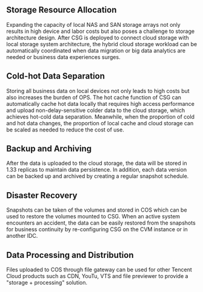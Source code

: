 ﻿## Storage Resource Allocation
Expanding the capacity of local NAS and SAN storage arrays not only results in high device and labor costs but also poses a challenge to storage architecture design. After CSG is deployed to connect cloud storage with local storage system architecture, the hybrid cloud storage workload can be automatically coordinated when data migration or big data analytics are needed or business data experiences surges.

## Cold-hot Data Separation
Storing all business data on local devices not only leads to high costs but also increases the burden of OPS.
The hot cache function of CSG can automatically cache hot data locally that requires high access performance and upload non-delay-sensitive colder data to the cloud storage, which achieves hot-cold data separation. Meanwhile, when the proportion of cold and hot data changes, the proportion of local cache and cloud storage can be scaled as needed to reduce the cost of use.

## Backup and Archiving
After the data is uploaded to the cloud storage, the data will be stored in 1.33 replicas to maintain data persistence. In addition, each data version can be backed up and archived by creating a regular snapshot schedule.

## Disaster Recovery
Snapshots can be taken of the volumes and stored in COS which can be used to restore the volumes mounted to CSG. When an active system encounters an accident, the data can be easily restored from the snapshots for business continuity by re-configuring CSG on the CVM instance or in another IDC.

## Data Processing and Distribution
Files uploaded to COS through file gateway can be used for other Tencent Cloud products such as CDN, YouTu, VTS and file previewer to provide a "storage + processing" solution.

